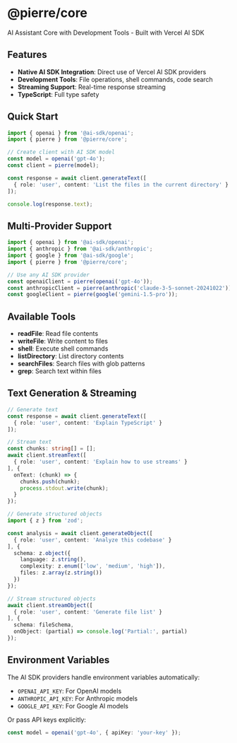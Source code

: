 # @pierre/core

AI Assistant Core with Development Tools - Built with Vercel AI SDK

## Features

- **Native AI SDK Integration**: Direct use of Vercel AI SDK providers
- **Development Tools**: File operations, shell commands, code search
- **Streaming Support**: Real-time response streaming
- **TypeScript**: Full type safety

## Quick Start

```typescript
import { openai } from '@ai-sdk/openai';
import { pierre } from '@pierre/core';

// Create client with AI SDK model
const model = openai('gpt-4o');
const client = pierre(model);

const response = await client.generateText([
  { role: 'user', content: 'List the files in the current directory' }
]);

console.log(response.text);
```

## Multi-Provider Support

```typescript
import { openai } from '@ai-sdk/openai';
import { anthropic } from '@ai-sdk/anthropic'; 
import { google } from '@ai-sdk/google';
import { pierre } from '@pierre/core';

// Use any AI SDK provider
const openaiClient = pierre(openai('gpt-4o'));
const anthropicClient = pierre(anthropic('claude-3-5-sonnet-20241022'));
const googleClient = pierre(google('gemini-1.5-pro'));
```

## Available Tools

- **readFile**: Read file contents
- **writeFile**: Write content to files
- **shell**: Execute shell commands
- **listDirectory**: List directory contents
- **searchFiles**: Search files with glob patterns
- **grep**: Search text within files

## Text Generation & Streaming

```typescript
// Generate text
const response = await client.generateText([
  { role: 'user', content: 'Explain TypeScript' }
]);

// Stream text
const chunks: string[] = [];
await client.streamText([
  { role: 'user', content: 'Explain how to use streams' }
], {
  onText: (chunk) => {
    chunks.push(chunk);
    process.stdout.write(chunk);
  }
});

// Generate structured objects
import { z } from 'zod';

const analysis = await client.generateObject([
  { role: 'user', content: 'Analyze this codebase' }
], {
  schema: z.object({
    language: z.string(),
    complexity: z.enum(['low', 'medium', 'high']),
    files: z.array(z.string())
  })
});

// Stream structured objects
await client.streamObject([
  { role: 'user', content: 'Generate file list' }
], {
  schema: fileSchema,
  onObject: (partial) => console.log('Partial:', partial)
});
```

## Environment Variables

The AI SDK providers handle environment variables automatically:
- `OPENAI_API_KEY`: For OpenAI models
- `ANTHROPIC_API_KEY`: For Anthropic models  
- `GOOGLE_API_KEY`: For Google AI models

Or pass API keys explicitly:
```typescript
const model = openai('gpt-4o', { apiKey: 'your-key' });
```